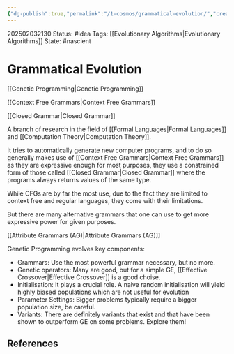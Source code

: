 ```yaml
---
{"dg-publish":true,"permalink":"/1-cosmos/grammatical-evolution/","created":"2025-02-03T21:30:39.139-05:00","updated":"2025-02-03T22:03:24.555-05:00"}
---
```


202502032130
Status: #idea
Tags: [[Evolutionary Algorithms\|Evolutionary Algorithms]] 
State: #nascient
# Grammatical Evolution

[[Genetic Programming\|Genetic Programming]]

[[Context Free Grammars\|Context Free Grammars]]

[[Closed Grammar\|Closed Grammar]]

A branch of research in the field of [[Formal Languages\|Formal Languages]] and [[Computation Theory\|Computation Theory]]. 

It tries to automatically generate new computer programs, and to do so generally makes use of [[Context Free Grammars\|Context Free Grammars]] as they are expressive enough for most purposes, they use a constrained form of those called [[Closed Grammar\|Closed Grammar]] where the programs always returns values of the same type.

While CFGs are by far the most use, due to the fact they are limited to context free and regular languages, they come with their limitations.

But there are many alternative grammars that one can use to get more expressive power for given purposes.

[[Attribute Grammars (AG)\|Attribute Grammars (AG)]]

Genetic Programming evolves key components:
- Grammars: Use the most powerful grammar necessary, but no more.
- Genetic operators: Many are good, but for a simple GE, [[Effective Crossover\|Effective Crossover]] is a good choise.
- Initialisation: It plays a crucial role. A naive random initialisation will yield highly biased populations which are not useful for evolution
- Parameter Settings: Bigger problems typically require a bigger population size, be careful.
- Variants: There are definitely variants that exist and that have been shown to outperform GE on some problems. Explore them!
## References
